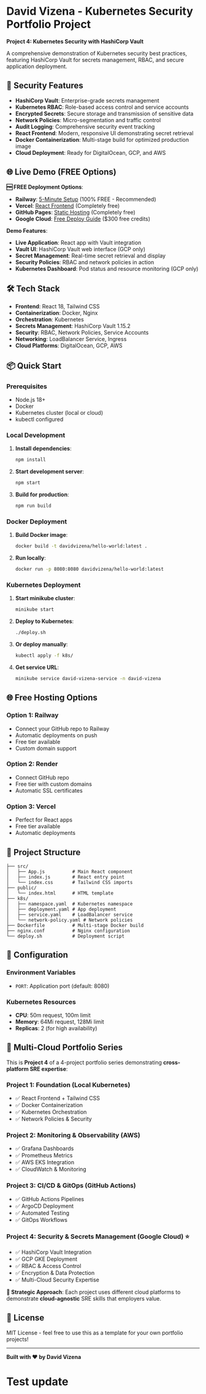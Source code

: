 # David Vizena - Kubernetes Security Portfolio Project

**Project 4: Kubernetes Security with HashiCorp Vault**

A comprehensive demonstration of Kubernetes security best practices, featuring HashiCorp Vault for secrets management, RBAC, and secure application deployment.

## 🔐 Security Features

- **HashiCorp Vault**: Enterprise-grade secrets management
- **Kubernetes RBAC**: Role-based access control and service accounts
- **Encrypted Secrets**: Secure storage and transmission of sensitive data
- **Network Policies**: Micro-segmentation and traffic control
- **Audit Logging**: Comprehensive security event tracking
- **React Frontend**: Modern, responsive UI demonstrating secret retrieval
- **Docker Containerization**: Multi-stage build for optimized production image
- **Cloud Deployment**: Ready for DigitalOcean, GCP, and AWS

## 🌐 Live Demo (FREE Options)

**🆓 FREE Deployment Options**:
- **Railway**: [5-Minute Setup](RAILWAY_DEPLOYMENT.md) (100% FREE - Recommended)
- **Vercel**: [React Frontend](cloud/vercel-deploy.sh) (Completely free)
- **GitHub Pages**: [Static Hosting](cloud/github-pages-deploy.sh) (Completely free)
- **Google Cloud**: [Free Deploy Guide](cloud/free-deploy.md#option-1-google-cloud-platform-recommended) ($300 free credits)

**Demo Features**:
- **Live Application**: React app with Vault integration
- **Vault UI**: HashiCorp Vault web interface (GCP only)
- **Secret Management**: Real-time secret retrieval and display
- **Security Policies**: RBAC and network policies in action
- **Kubernetes Dashboard**: Pod status and resource monitoring (GCP only)

## 🛠️ Tech Stack

- **Frontend**: React 18, Tailwind CSS
- **Containerization**: Docker, Nginx
- **Orchestration**: Kubernetes
- **Secrets Management**: HashiCorp Vault 1.15.2
- **Security**: RBAC, Network Policies, Service Accounts
- **Networking**: LoadBalancer Service, Ingress
- **Cloud Platforms**: DigitalOcean, GCP, AWS

## 📦 Quick Start

### Prerequisites

- Node.js 18+
- Docker
- Kubernetes cluster (local or cloud)
- kubectl configured

### Local Development

1. **Install dependencies**:
   ```bash
   npm install
   ```

2. **Start development server**:
   ```bash
   npm start
   ```

3. **Build for production**:
   ```bash
   npm run build
   ```

### Docker Deployment

1. **Build Docker image**:
   ```bash
   docker build -t davidvizena/hello-world:latest .
   ```

2. **Run locally**:
   ```bash
   docker run -p 8080:8080 davidvizena/hello-world:latest
   ```

### Kubernetes Deployment

1. **Start minikube cluster**:
   ```bash
   minikube start
   ```

2. **Deploy to Kubernetes**:
   ```bash
   ./deploy.sh
   ```

3. **Or deploy manually**:
   ```bash
   kubectl apply -f k8s/
   ```

4. **Get service URL**:
   ```bash
   minikube service david-vizena-service -n david-vizena
   ```

## 🌐 Free Hosting Options

### Option 1: Railway
- Connect your GitHub repo to Railway
- Automatic deployments on push
- Free tier available
- Custom domain support

### Option 2: Render
- Connect GitHub repo
- Free tier with custom domains
- Automatic SSL certificates

### Option 3: Vercel
- Perfect for React apps
- Free tier available
- Automatic deployments

## 📁 Project Structure

```
├── src/
│   ├── App.js          # Main React component
│   ├── index.js        # React entry point
│   └── index.css       # Tailwind CSS imports
├── public/
│   └── index.html      # HTML template
├── k8s/
│   ├── namespace.yaml  # Kubernetes namespace
│   ├── deployment.yaml # App deployment
│   ├── service.yaml    # LoadBalancer service
│   └── network-policy.yaml # Network policies
├── Dockerfile          # Multi-stage Docker build
├── nginx.conf          # Nginx configuration
└── deploy.sh           # Deployment script
```

## 🔧 Configuration

### Environment Variables
- `PORT`: Application port (default: 8080)

### Kubernetes Resources
- **CPU**: 50m request, 100m limit
- **Memory**: 64Mi request, 128Mi limit
- **Replicas**: 2 (for high availability)


## 🚀 Multi-Cloud Portfolio Series

This is **Project 4** of a 4-project portfolio series demonstrating **cross-platform SRE expertise**:

### **Project 1: Foundation** (Local Kubernetes)
- ✅ React Frontend + Tailwind CSS
- ✅ Docker Containerization
- ✅ Kubernetes Orchestration
- ✅ Network Policies & Security

### **Project 2: Monitoring & Observability** (AWS)
- ✅ Grafana Dashboards
- ✅ Prometheus Metrics
- ✅ AWS EKS Integration
- ✅ CloudWatch & Monitoring

### **Project 3: CI/CD & GitOps** (GitHub Actions)
- ✅ GitHub Actions Pipelines
- ✅ ArgoCD Deployment
- ✅ Automated Testing
- ✅ GitOps Workflows

### **Project 4: Security & Secrets Management** (Google Cloud) ⭐
- ✅ HashiCorp Vault Integration
- ✅ GCP GKE Deployment
- ✅ RBAC & Access Control
- ✅ Encryption & Data Protection
- ✅ Multi-Cloud Security Expertise

**🎯 Strategic Approach**: Each project uses different cloud platforms to demonstrate **cloud-agnostic** SRE skills that employers value.

## 📝 License

MIT License - feel free to use this as a template for your own portfolio projects!

---

**Built with ❤️ by David Vizena**
# Test update
